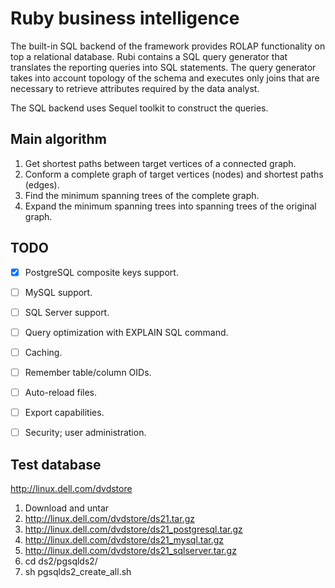 # Ruby business intelligence

The built-in SQL backend of the framework provides ROLAP functionality on top a relational database. Rubi contains a SQL query generator that translates the reporting queries into SQL statements. The query generator takes into account topology of the schema and executes only joins that are necessary to retrieve attributes required by the data analyst.

The SQL backend uses Sequel toolkit to construct the queries.

Main algorithm
--------------

1. Get shortest paths between target vertices of a connected graph.
2. Conform a complete graph of target vertices (nodes) and shortest paths (edges).
3. Find the minimum spanning trees of the complete graph.
4. Expand the minimum spanning trees into spanning trees of the original graph.

TODO
----

- [x] PostgreSQL composite keys support.
- [ ] MySQL support.
- [ ] SQL Server support.

- [ ] Query optimization with EXPLAIN SQL command.
- [ ] Caching.
- [ ] Remember table/column OIDs.
- [ ] Auto-reload files.

- [ ] Export capabilities.
- [ ] Security; user administration.

Test database
-------------

http://linux.dell.com/dvdstore

1. Download and untar
  1. http://linux.dell.com/dvdstore/ds21.tar.gz
  2. http://linux.dell.com/dvdstore/ds21_postgresql.tar.gz
  3. http://linux.dell.com/dvdstore/ds21_mysql.tar.gz
  4. http://linux.dell.com/dvdstore/ds21_sqlserver.tar.gz
2. cd ds2/pgsqlds2/
3. sh pgsqlds2_create_all.sh
